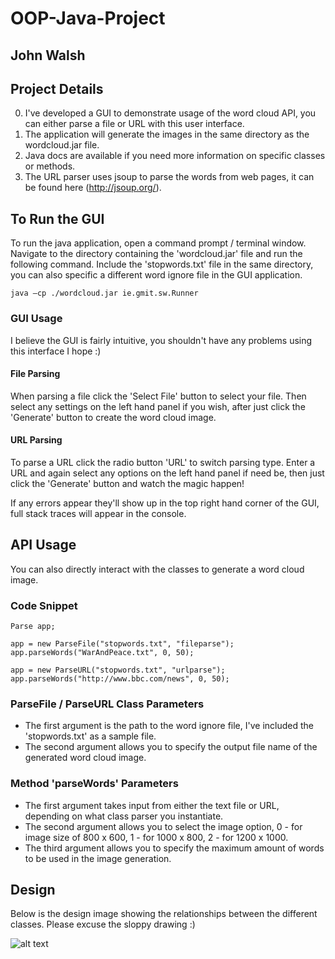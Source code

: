 # OOP-Java-Project
## John Walsh

Project Details
---------------
0. I've developed a GUI to demonstrate usage of the word cloud API, you can either parse a file or URL with this user interface. 
0. The application will generate the images in the same directory as the wordcloud.jar file.
0. Java docs are available if you need more information on specific classes or methods.
0. The URL parser uses jsoup to parse the words from web pages, it can be found here (http://jsoup.org/).

To Run the GUI
--------------
To run the java application, open a command prompt / terminal window. Navigate to the directory containing the 'wordcloud.jar' file and run the following command. Include the 'stopwords.txt' file in the same directory, you can also specific a different word ignore file in the GUI application.

```
java –cp ./wordcloud.jar ie.gmit.sw.Runner
```
### GUI Usage
I believe the GUI is fairly intuitive, you shouldn't have any problems using this interface I hope :)

#### File Parsing
When parsing a file click the 'Select File' button to select your file. Then select any settings on the left
hand panel if you wish, after just click the 'Generate' button to create the word cloud image.

#### URL Parsing
To parse a URL click the radio button 'URL' to switch parsing type. Enter a URL and again select any options on the left hand panel if need be, then
just click the 'Generate' button and watch the magic happen!

If any errors appear they'll show up in the top right hand corner of the GUI, full stack traces will appear in the console.
 
API Usage
---------
You can also directly interact with the classes to generate a word cloud image. 

### Code Snippet
```
Parse app;
		
app = new ParseFile("stopwords.txt", "fileparse");
app.parseWords("WarAndPeace.txt", 0, 50);
		
app = new ParseURL("stopwords.txt", "urlparse");
app.parseWords("http://www.bbc.com/news", 0, 50);
```

### ParseFile / ParseURL Class Parameters
* The first argument is the path to the word ignore file, I've included the 'stopwords.txt' as a sample file.
* The second argument allows you to specify the output file name of the generated word cloud image.

### Method 'parseWords' Parameters
* The first argument takes input from either the text file or URL, depending on what class parser you instantiate. 
* The second argument allows you to select the image option, 0 - for image size of 800 x 600, 1 - for 1000 x 800, 2 - for 1200 x 1000.
* The third argument allows you to specify the maximum amount of words to be used in the image generation.

Design
------
Below is the design image showing the relationships between the different classes. Please excuse the sloppy drawing :)

![alt text](design.jpg "Java Design Image")
